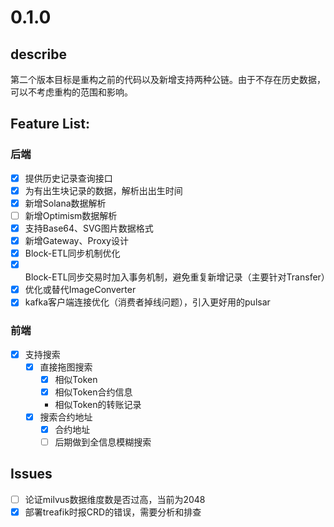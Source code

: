 # 0.1.0

## describe

第二个版本目标是重构之前的代码以及新增支持两种公链。由于不存在历史数据，可以不考虑重构的范围和影响。


## Feature List:

### 后端

- [x] 提供历史记录查询接口
- [x] 为有出生块记录的数据，解析出出生时间
- [x] 新增Solana数据解析
- [ ] 新增Optimism数据解析
- [x] 支持Base64、SVG图片数据格式
- [x] 新增Gateway、Proxy设计
- [x] Block-ETL同步机制优化
- [x] Block-ETL同步交易时加入事务机制，避免重复新增记录（主要针对Transfer）
- [x] 优化或替代ImageConverter
- [x] kafka客户端连接优化（消费者掉线问题），引入更好用的pulsar

### 前端
- [x] 支持搜索
  - [x] 直接拖图搜索
    - [x] 相似Token
    - [x] 相似Token合约信息
    - 相似Token的转账记录
  - [x] 搜索合约地址
    - [x] 合约地址
    - [ ] 后期做到全信息模糊搜索

## Issues
- [ ] 论证milvus数据维度数是否过高，当前为2048
- [x] 部署treafik时报CRD的错误，需要分析和排查